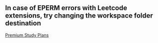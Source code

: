 ## In case of EPERM errors with Leetcode extensions, try changing the workspace folder destination
[Premium Study Plans](https://www.reddit.com/r/leetcode/comments/pt4v90/premium_dp_study_plan/)